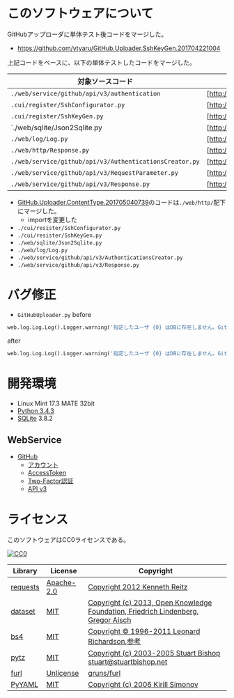 ﻿# このソフトウェアについて

GitHubアップローダに単体テスト後コードをマージした。

* https://github.com/ytyaru/GitHub.Uploader.SshKeyGen.201704221004

上記コードをベースに、以下の単体テストしたコードをマージした。

対象ソースコード|単体テスト記事|単体テストGitHub
---------------|-------------|---------------
`./web/service/github/api/v3/authentication`|[http://ytyaru.hatenablog.com/entry/2017/11/29/000000:title]|[GitHub.API.Authentication.Abstract.201704141006](https://github.com/ytyaru/GitHub.API.Authentication.Abstract.201704141006)
`.cui/register/SshConfigurator.py`|[http://ytyaru.hatenablog.com/entry/2017/12/10/000000:title]|[Github.Uploader.SshConfigurator.unittest.201704221606](https://github.com/ytyaru/Github.Uploader.SshConfigurator.unittest.201704221606)
`.cui/register/SshKeyGen.py`|[http://ytyaru.hatenablog.com/entry/2017/12/11/000000:title]|[Github.Uploader.SshKeyGen.unittest.201704221809](https://github.com/ytyaru/Github.Uploader.SshKeyGen.unittest.201704221809)|[Github.Uploader.SshKeyGen.unittest.201704221809](https://github.com/ytyaru/Github.Uploader.SshKeyGen.unittest.201704221809)
`./web/sqlite/Json2Sqlite.py|[http://ytyaru.hatenablog.com/entry/2017/12/13/000000:title]|[Github.Uploader.Json2Sqlite.unittest.201704230804](https://github.com/ytyaru/Github.Uploader.Json2Sqlite.unittest.201704230804)
`./web/log/Log.py`|[http://ytyaru.hatenablog.com/entry/2017/12/20/000000:title]|[GitHub.Uploader.Log.unittest.201704251509](https://github.com/ytyaru/GitHub.Uploader.Log.unittest.201704251509)
`./web/http/Response.py`|[http://ytyaru.hatenablog.com/entry/2017/12/29/000000:title]|[GitHub.Uploader.ContentType.201705040739](https://github.com/ytyaru/GitHub.Uploader.ContentType.201705040739)
`./web/service/github/api/v3/AuthenticationsCreator.py`|[http://ytyaru.hatenablog.com/entry/2017/12/31/000000:title]|[Github.Uploader.AuthenticationsCreator.unittest.201705041033](https://github.com/ytyaru/Github.Uploader.AuthenticationsCreator.unittest.201705041033)
`./web/service/github/api/v3/RequestParameter.py`|[http://ytyaru.hatenablog.com/entry/2017/01/02/000000:title]|[Github.Uploader.RequestParameter.unittest.201705041425](https://github.com/ytyaru/Github.Uploader.RequestParameter.unittest.201705041425)
`./web/service/github/api/v3/Response.py`|[http://ytyaru.hatenablog.com/entry/2017/01/03/000000:title]|[Github.Uploader.GithubV3Response.unittest.201705041626](https://github.com/ytyaru/Github.Uploader.GithubV3Response.unittest.201705041626)

* [GitHub.Uploader.ContentType.201705040739](https://github.com/ytyaru/GitHub.Uploader.ContentType.201705040739)のコードは`./web/http/`配下にマージした。
    * importを変更した
* `./cui/resister/SshConfigurator.py`
* `./cui/resister/SshKeyGen.py`
* `./web/sqlite/Json2Sqlite.py`
* `./web/log/Log.py`
* `./web/service/github/api/v3/AuthenticationsCreator.py`
* `./web/service/github/api/v3/Response.py`

# バグ修正

* `GitHubUploader.py`
before
```python
web.log.Log.Log().Logger.warning('指定したユーザ {0} はDBに存在しません。GitHubUserRegister.pyで登録してください。')
```
after
```python
web.log.Log.Log().Logger.warning('指定したユーザ {0} はDBに存在しません。GitHubUserRegister.pyで登録してください。'.format(args.username))
```

# 開発環境

* Linux Mint 17.3 MATE 32bit
* [Python 3.4.3](https://www.python.org/downloads/release/python-343/)
* [SQLite](https://www.sqlite.org/) 3.8.2

## WebService

* [GitHub](https://github.com/)
    * [アカウント](https://github.com/join?source=header-home)
    * [AccessToken](https://github.com/settings/tokens)
    * [Two-Factor認証](https://github.com/settings/two_factor_authentication/intro)
    * [API v3](https://developer.github.com/v3/)

# ライセンス

このソフトウェアはCC0ライセンスである。

[![CC0](http://i.creativecommons.org/p/zero/1.0/88x31.png "CC0")](http://creativecommons.org/publicdomain/zero/1.0/deed.ja)

Library|License|Copyright
-------|-------|---------
[requests](http://requests-docs-ja.readthedocs.io/en/latest/)|[Apache-2.0](https://opensource.org/licenses/Apache-2.0)|[Copyright 2012 Kenneth Reitz](http://requests-docs-ja.readthedocs.io/en/latest/user/intro/#requests)
[dataset](https://dataset.readthedocs.io/en/latest/)|[MIT](https://opensource.org/licenses/MIT)|[Copyright (c) 2013, Open Knowledge Foundation, Friedrich Lindenberg, Gregor Aisch](https://github.com/pudo/dataset/blob/master/LICENSE.txt)
[bs4](https://www.crummy.com/software/BeautifulSoup/bs4/doc/)|[MIT](https://opensource.org/licenses/MIT)|[Copyright © 1996-2011 Leonard Richardson](https://pypi.python.org/pypi/beautifulsoup4),[参考](http://tdoc.info/beautifulsoup/)
[pytz](https://github.com/newvem/pytz)|[MIT](https://opensource.org/licenses/MIT)|[Copyright (c) 2003-2005 Stuart Bishop <stuart@stuartbishop.net>](https://github.com/newvem/pytz/blob/master/LICENSE.txt)
[furl](https://github.com/gruns/furl)|[Unlicense](http://unlicense.org/)|[gruns/furl](https://github.com/gruns/furl/blob/master/LICENSE.md)
[PyYAML](https://github.com/yaml/pyyaml)|[MIT](https://opensource.org/licenses/MIT)|[Copyright (c) 2006 Kirill Simonov](https://github.com/yaml/pyyaml/blob/master/LICENSE)

